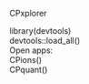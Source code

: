 CPxplorer
<br>

library(devtools)
<br>
devtools::load_all()
<br>
Open apps: 
<br>
CPions()
<br>
CPquant()
